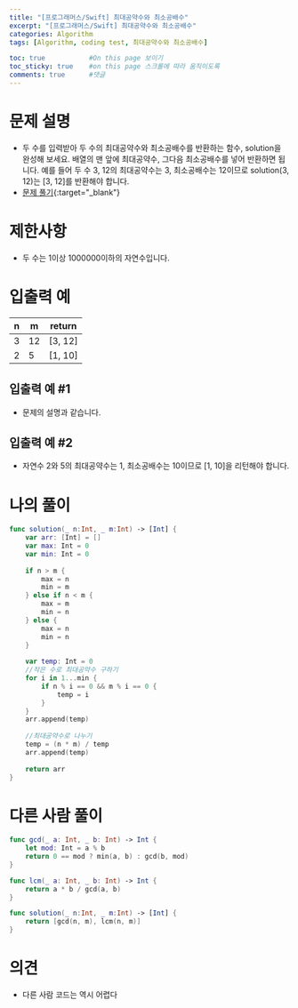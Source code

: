 ```yaml
---
title: "[프로그래머스/Swift] 최대공약수와 최소공배수"
excerpt: "[프로그래머스/Swift] 최대공약수와 최소공배수"
categories: Algorithm
tags: [Algorithm, coding test, 최대공약수와 최소공배수]

toc: true           #On this page 보이기 
toc_sticky: true    #on this page 스크롤에 따라 움직이도록 
comments: true      #댓글
---
```

# 문제 설명 
- 두 수를 입력받아 두 수의 최대공약수와 최소공배수를 반환하는 함수, solution을 완성해 보세요. 배열의 맨 앞에 최대공약수, 그다음 최소공배수를 넣어 반환하면 됩니다. 예를 들어 두 수 3, 12의 최대공약수는 3, 최소공배수는 12이므로 solution(3, 12)는 [3, 12]를 반환해야 합니다.
- [문제 풀기](https://school.programmers.co.kr/learn/courses/30/lessons/12940){:target="_blank"} 

# 제한사항
- 두 수는 1이상 1000000이하의 자연수입니다.

# 입출력 예

|n|	m	|return|
|---|---|---|
|3|	12	|[3, 12]|
|2|	5	|[1, 10]|

## 입출력 예 #1 
- 문제의 설명과 같습니다.

## 입출력 예 #2 
- 자연수 2와 5의 최대공약수는 1, 최소공배수는 10이므로 [1, 10]을 리턴해야 합니다.

# 나의 풀이 
```swift 
func solution(_ n:Int, _ m:Int) -> [Int] {
    var arr: [Int] = []
    var max: Int = 0
    var min: Int = 0 
    
    if n > m {
        max = n
        min = m
    } else if n < m {
        max = m
        min = n
    } else {
        max = n
        min = n 
    }
        
    var temp: Int = 0 
    //작은 수로 최대공약수 구하기 
    for i in 1...min {
        if n % i == 0 && m % i == 0 {
            temp = i 
        }
    }
    arr.append(temp)
    
    //최대공약수로 나누기 
    temp = (n * m) / temp 
    arr.append(temp)
    
    return arr
}
``` 
# 다른 사람 풀이 
```swift 
func gcd(_ a: Int, _ b: Int) -> Int {
    let mod: Int = a % b
    return 0 == mod ? min(a, b) : gcd(b, mod)
}

func lcm(_ a: Int, _ b: Int) -> Int {
    return a * b / gcd(a, b)
}

func solution(_ n:Int, _ m:Int) -> [Int] {
    return [gcd(n, m), lcm(n, m)]
}
``` 

# 의견 
- 다른 사람 코드는 역시 어렵다 